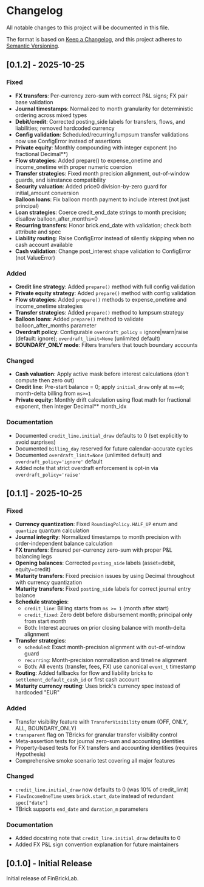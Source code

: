 # Changelog

All notable changes to this project will be documented in this file.

The format is based on [Keep a Changelog](https://keepachangelog.com/en/1.0.0/),
and this project adheres to [Semantic Versioning](https://semver.org/spec/v2.0.0.html).

## [0.1.2] - 2025-10-25

### Fixed
- **FX transfers**: Per-currency zero-sum with correct P&L signs; FX pair base validation
- **Journal timestamps**: Normalized to month granularity for deterministic ordering across mixed types
- **Debit/credit**: Corrected posting_side labels for transfers, flows, and liabilities; removed hardcoded currency
- **Config validation**: Scheduled/recurring/lumpsum transfer validations now use ConfigError instead of assertions
- **Private equity**: Monthly compounding with integer exponent (no fractional Decimal**)
- **Flow strategies**: Added prepare() to expense_onetime and income_onetime with proper numeric coercion
- **Transfer strategies**: Fixed month precision alignment, out-of-window guards, and isinstance compatibility
- **Security valuation**: Added price0 division-by-zero guard for initial_amount conversion
- **Balloon loans**: Fix balloon month payment to include interest (not just principal)
- **Loan strategies**: Coerce credit_end_date strings to month precision; disallow balloon_after_months=0
- **Recurring transfers**: Honor brick.end_date with validation; check both attribute and spec
- **Liability routing**: Raise ConfigError instead of silently skipping when no cash account available
- **Cash validation**: Change post_interest shape validation to ConfigError (not ValueError)

### Added
- **Credit line strategy**: Added `prepare()` method with full config validation
- **Private equity strategy**: Added `prepare()` method with config validation
- **Flow strategies**: Added `prepare()` methods to expense_onetime and income_onetime strategies
- **Transfer strategies**: Added `prepare()` method to lumpsum strategy
- **Balloon loans**: Added `prepare()` method to validate balloon_after_months parameter
- **Overdraft policy**: Configurable `overdraft_policy` = ignore|warn|raise (default: ignore); `overdraft_limit=None` (unlimited default)
- **BOUNDARY_ONLY mode**: Filters transfers that touch boundary accounts

### Changed
- **Cash valuation**: Apply active mask before interest calculations (don't compute then zero out)
- **Credit line**: Pre-start balance = 0; apply `initial_draw` only at `ms==0`; month-delta billing from `ms>=1`
- **Private equity**: Monthly drift calculation using float math for fractional exponent, then integer Decimal** month_idx

### Documentation
- Documented `credit_line.initial_draw` defaults to 0 (set explicitly to avoid surprises)
- Documented `billing_day` reserved for future calendar-accurate cycles
- Documented `overdraft_limit=None` (unlimited default) and `overdraft_policy='ignore'` default
- Added note that strict overdraft enforcement is opt-in via `overdraft_policy='raise'`

## [0.1.1] - 2025-10-25

### Fixed
- **Currency quantization**: Fixed `RoundingPolicy.HALF_UP` enum and `quantize` quantum calculation
- **Journal integrity**: Normalized timestamps to month precision with order-independent balance calculation
- **FX transfers**: Ensured per-currency zero-sum with proper P&L balancing legs
- **Opening balances**: Corrected `posting_side` labels (asset=debit, equity=credit)
- **Maturity transfers**: Fixed precision issues by using Decimal throughout with currency quantization
- **Maturity transfers**: Fixed `posting_side` labels for correct journal entry balance
- **Schedule strategies**:
  - `credit_line`: Billing starts from `ms >= 1` (month after start)
  - `credit_fixed`: Zero debt before disbursement month; principal only from start month
  - Both: Interest accrues on prior closing balance with month-delta alignment
- **Transfer strategies**:
  - `scheduled`: Exact month-precision alignment with out-of-window guard
  - `recurring`: Month-precision normalization and timeline alignment
  - Both: All events (transfer, fees, FX) use canonical `event_t` timestamp
- **Routing**: Added fallbacks for flow and liability bricks to `settlement_default_cash_id` or first cash account
- **Maturity currency routing**: Uses brick's currency spec instead of hardcoded "EUR"

### Added
- Transfer visibility feature with `TransferVisibility` enum (OFF, ONLY, ALL, BOUNDARY_ONLY)
- `transparent` flag on TBricks for granular transfer visibility control
- Meta-assertion tests for journal zero-sum and accounting identities
- Property-based tests for FX transfers and accounting identities (requires Hypothesis)
- Comprehensive smoke scenario test covering all major features

### Changed
- `credit_line.initial_draw` now defaults to 0 (was 10% of credit_limit)
- `FlowIncomeOneTime` uses `brick.start_date` instead of redundant `spec["date"]`
- TBrick supports `end_date` and `duration_m` parameters

### Documentation
- Added docstring note that `credit_line.initial_draw` defaults to 0
- Added FX P&L sign convention explanation for future maintainers

## [0.1.0] - Initial Release

Initial release of FinBrickLab.
